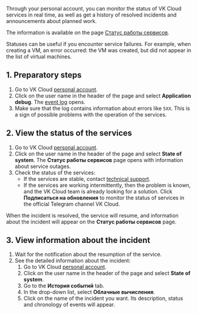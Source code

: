 Through your personal account, you can monitor the status of VK Cloud services in real time, as well as get a history of resolved incidents and announcements about planned work.

The information is available on the page [Статус работы сервисов](https://status.msk.cloud.vk.com).

Statuses can be useful if you encounter service failures. For example, when creating a VM, an error occurred: the VM was created, but did not appear in the list of virtual machines.

## 1. Preparatory steps

1. Go to VK Cloud [personal account](https://msk.cloud.vk.com/app/en).
1. Click on the user name in the header of the page and select **Application debug**. The [event log](/en/base/account/instructions/debugging) opens.
1. Make sure that the log contains information about errors like `5XX`. This is a sign of possible problems with the operation of the services.

## 2. View the status of the services

1. Go to VK Cloud [personal account](https://msk.cloud.vk.com/app/en).
1. Click on the user name in the header of the page and select **State of system**. The **Статус работы сервисов** page opens with information about service outages.
1. Check the status of the services:
   - If the services are stable, contact [technical support](/en/contacts/).
   - If the services are working intermittently, then the problem is known, and the VK Cloud team is already looking for a solution. Click **Подписаться на обновления** to monitor the status of services in the official Telegram channel VK Cloud.

When the incident is resolved, the service will resume, and information about the incident will appear on the **Статус работы сервисов** page.

## 3. View information about the incident

1. Wait for the notification about the resumption of the service.
1. See the detailed information about the incident:
   1. Go to VK Cloud [personal account](https://msk.cloud.vk.com/app/en).
   1. Click on the user name in the header of the page and select **State of system**.
   1. Go to the **История событий** tab.
   1. In the drop-down list, select **Облачные вычисления**.
   1. Click on the name of the incident you want. Its description, status and chronology of events will appear.
